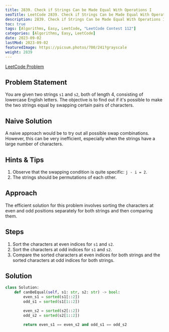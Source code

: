 ```yaml
---
title: 2839. Check if Strings Can be Made Equal With Operations I
seoTitle: LeetCode 2839. Check if Strings Can be Made Equal With Operations I | Python Solution and Explanation
description: 2839. Check if Strings Can be Made Equal With Operations I
toc: true
tags: [Algorithms, Easy, LeetCode, "LeetCode Contest 112"]
categories: [Algorithms, Easy, LeetCode]
date: 2023-09-02
lastMod: 2023-09-02
featuredImage: https://picsum.photos/700/241?grayscale
weight: 2839
---
```


[LeetCode Problem](https://leetcode.com/problems/check-if-strings-can-be-made-equal-with-operations-i/)

## Problem Statement

You are given two strings `s1` and `s2`, both of length 4, consisting of lowercase English letters. The objective is to find out if it's possible to make the two strings equal by swapping certain pairs of characters.

## Naive Solution

A naive approach would be to try out all possible swap combinations. However, this can be very inefficient, especially when the strings have a large number of characters.

## Hints & Tips

1. Observe that the swapping condition is quite specific: `j - i = 2`.
2. The strings should be permutations of each other.

## Approach

The efficient solution for this problem involves sorting the characters at even and odd positions separately for both strings and then comparing them.

## Steps

1. Sort the characters at even indices for `s1` and `s2`.
2. Sort the characters at odd indices for `s1` and `s2`.
3. Compare the sorted characters at even indices for both strings and the sorted characters at odd indices for both strings.

## Solution

```python
class Solution:
    def canBeEqual(self, s1: str, s2: str) -> bool:
        even_s1 = sorted(s1[::2])
        odd_s1 = sorted(s1[1::2])

        even_s2 = sorted(s2[::2])
        odd_s2 = sorted(s2[1::2])

        return even_s1 == even_s2 and odd_s1 == odd_s2
```
